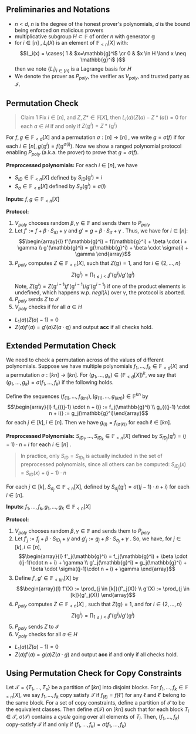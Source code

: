 
## Preliminaries and Notations 
- $n < d$, $n$ is the degree of the honest prover's polynomials, $d$ is the bound being enforced on malicious provers
- multiplicative subgroup $H \subset \mathbb{F}$ of order $n$ with generator $\mathbb{g}$ 
- for $i \in [n]$ , $L_i(X)$ is an element of $\mathbb{F}_{<n}[X]$ with:
   $$L_i(x) =  
   \cases{
   1 & $x=\mathbb{g}^i$ \cr
   0  & $x \in H \land x \neq \mathbb{g}^i$
   }$$
  then we note $\{L_i\}_{i \in [n]}$ is a Lagrange basis for $H$
- We denote the prover as $P_{poly}$, the verifier as $V_{poly}$, and trusted party as $\mathcal{I}$.

## Permutation Check

> Claim 1
> Fix $i \in [n]$, and $Z, Z* \in \mathbb{F}[X]$, then $L_i(a) (Z(a) - Z*(a)) = 0$ for each $a \in H$ if and only if $Z(\mathbb{g}^i) = Z*(\mathbb{g}^i)$

For $f,g \in \mathbb{F}_{<d}[X]$ and a permutation $\sigma : [n] \rightarrow [n]$ , we write $g = \sigma (f)$ if for each $i \in [n], g(\mathbb{g}^i) = f(\mathbb{g}^{\sigma(i)})$.  Now we show a ranged polynomial protocol enabling $P_{poly}$ (a.k.a. the prover) to prove that $g=\sigma(f)$.

**Preprocessed polynomials:** For each $i \in [n]$, we have 
- $S_{ID} \in \mathbb{F}_{<n}[X]$ defined by $S_{ID}(\mathbb{g}^i) = i$
- $S_{\sigma} \in \mathbb{F}_{<n}[X]$ defined by $S_\sigma(\mathbb{g}^i) = \sigma(i)$

**Inputs:** $f, g \in \mathbb{F}_{<n}[X]$

**Protocol:**
1. $V_{poly}$ chooses random $\beta, \gamma \in \mathbb{F}$  and sends them to $P_{poly}$
2. Let $f' := f + \beta \cdot S_{ID} + \gamma$  and $g' = g + \beta \cdot S_\sigma + \gamma$ . Thus, we have for $i \in [n]$:
   $$\begin{array}{l}
   f'(\mathbb{g}^i) = f(\mathbb{g}^i) + \beta \cdot i + \gamma \\
   g'(\mathbb{g}^i) = g(\mathbb{g}^i) + \beta \cdot \sigma(i) + \gamma \end{array}$$
3. $P_{poly}$  computes $Z \in \mathbb{F}_{<n}[X]$, such that $Z(\mathbb{g}) = 1$, and for $i \in \{2, \ldots, n\}$ 
 $$ Z(\mathbb{g}^i) = \prod_{1 \leq j < i}{f'(\mathbb{g}^j)/g'(\mathbb{g}^j)} $$
Note, $Z(\mathbb{g}^i) = Z(\mathbb{g}^{i-1}) f'(\mathbb{g}^{i-1})/ g'(\mathbb{g}^{i-1})$
if one of the product elements is undefined, which happens w.p. $negl(\lambda)$ over $\gamma$, the protocol is aborted. 
4.  $P_{poly}$ sends $Z$ to $\mathcal{I}$ 
5. $V_{poly}$ checks if for all $a \in H$
  - $L_1(a) (Z(a) - 1) = 0$
  - $Z(a) f'(a) = g'(a) Z(a \cdot \mathbb{g})$
  and output **acc** if all checks hold.

## Extended Permutation Check

We need to check a permutation across of the values of different polynomials. Suppose we have multiple polynomials $f_1, \ldots, f_k \in \mathbb{F}_{<d}[X]$ and a permutation $\sigma: [kn] \rightarrow [kn]$. For $(g_1, \ldots, g_k) \in (\mathbb{F}_{<d}[X])^k$, we say that $(g_1, \ldots, g_k) = \sigma(f_1, \ldots, f_k)$ if the following holds.

Define the sequences $(f_{(1)}, \ldots, f_{(kn)}), (g_{(1)}, \ldots, g_{(kn)}) \in \mathbb{F}^{kn}$ by
$$\begin{array}{l}
f_{((j-1) \cdot n + i)} := f_j(\mathbb{g}^i) \\
g_{((j-1) \cdot n + i)} := g_j(\mathbb{g}^i)\end{array}$$
for each $j \in [k], i \in [n]$. Then we have $g_{(l)} = f_{(\sigma(\ell))}$ for each $\ell \in [kn]$.

**Preprocessed Polynomials:** $S_{ID_1}, \ldots, S_{ID_k} \in \mathbb{F}_{<n}[X]$  defined by $S_{ID_j}(\mathbb{g}^i) = (j-1) \cdot n + i$ for each $i \in [n]$ . 

> In practice, only $S_{ID} = S_{ID_1}$ is actually included in the set of preprocessed polynomials, since all others can be computed: $S_{ID_j}(x) = S_{ID}(x) + (j-1) \cdot n$ 

For each $j \in [k]$, $S_{\sigma_j} \in \mathbb{F}_{<n}[X]$, defined by $S_{\sigma_j}(\mathbb{g}^i) = \sigma((j-1)\cdot n + i)$ for each $i \in [n]$. 

**Inputs:** $f_1, \ldots, f_k, g_1, \ldots, g_k \in \mathbb{F}_{<n}[X]$

**Protocol:**
1. $V_{poly}$ chooses random $\beta, \gamma \in \mathbb{F}$ and sends them to $P_{poly}$
2. Let $f'_j := f_j + \beta \cdot S_{ID_j} + \gamma$ and $g'_j := g_j + \beta \cdot S_{\sigma_j} + \gamma$ . So, we have, for $j \in [k], i \in [n]$,
 $$\begin{array}{l}
 f'_j(\mathbb{g}^i) = f_j(\mathbb{g}^i) + \beta \cdot ((j-1)\cdot n + i) + \gamma \\
 g'_j(\mathbb{g}^i) = g_j(\mathbb{g}^i) + \beta \cdot \sigma((j-1)\cdot n + i) + \gamma
  \end{array}$$
3. Define $f', g' \in \mathbb{F}_{<kn}[X]$ by 
$$\begin{array}{l} 
f'(X) := \prod_{j \in [k]}{f'_j(X)} \\
g'(X) := \prod_{j \in [k]}{g'_j(X)} \end{array}$$
4. $P_{poly}$ computes $Z \in \mathbb{F}_{<n}[X]$ , such that $Z(\mathbb{g}) = 1$, and for $i \in \{2, \ldots, n\}$
   $$ Z(\mathbb{g}^i) = \prod_{1\leq j < i}{f'(\mathbb{g}^j)/g'(\mathbb{g}^j)}$$
5. $P_{poly}$ sends $Z$ to $\mathcal{I}$
6. $V_{poly}$ checks for all $a \in H$
  - $L_1(a)(Z(a) - 1) = 0$
  - $Z(a)f'(a) = g(a) Z(a \cdot g)$ 
  and output **acc** if and only if all checks hold.

## Using Permutation Check for Copy Constraints

Let $\mathcal{T} = \{T_1, \ldots, T_s\}$ be a partition of $[kn]$ into disjoint blocks. For $f_1, \ldots, f_k \in \mathbb{F}_{<n}[X]$, we say $f_1, \ldots, f_k$ copy satisfy $\mathcal{T}$ if $f_(\ell) = f(\ell')$ for any $\ell$ and $\ell'$ belong to the same block. For a set of copy constraints, define a partition of $\mathcal{T}$ to be the equivalent classes. Then define $\sigma (\mathcal{T})$ on $[kn]$ such that for each block $T_i \in \mathcal{T}$, $\sigma(\mathcal{T})$ contains a *cycle* going over all elements of $T_i$. Then, $(f_1, \ldots, f_k)$ copy-satisfy $\mathcal{T}$ if and only if $(f_1, \ldots, f_k) = \sigma(f_1, \ldots, f_k)$    